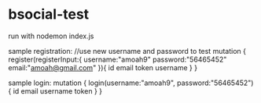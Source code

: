 # bsocial-test

run with nodemon index.js

sample registration: //use new username and password to test 
mutation { register(registerInput:{ username:"amoah9" password:"56465452" email:"amoah@gmail.com" }){ id email token username } }

sample login: 
mutation { login(username:"amoah9", password:"56465452"){ id email username token } }
